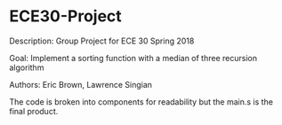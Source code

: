 # ECE30-Project

Description: Group Project for ECE 30 Spring 2018

Goal: Implement a sorting function with a median of three recursion algorithm

Authors: Eric Brown, Lawrence Singian

The code is broken into components for readability but the main.s is the final product.
